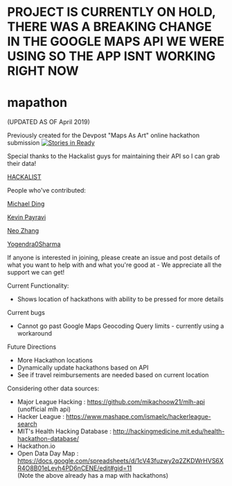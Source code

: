 # PROJECT IS CURRENTLY ON HOLD, THERE WAS A BREAKING CHANGE IN THE GOOGLE MAPS API WE WERE USING SO THE APP ISNT WORKING RIGHT NOW

# mapathon

(UPDATED AS OF April 2019)

Previously created for the Devpost "Maps As Art" online hackathon submission
[![Stories in Ready](https://badge.waffle.io/mding5692/mapathon.png?label=ready&title=Ready)](http://waffle.io/mding5692/mapathon)

Special thanks to the Hackalist guys for maintaining their API so I can grab their data!

<a href="http://www.hackalist.org/">HACKALIST</a>

People who've contributed:

<a href="https://www.github.com/mding5692">Michael Ding</a>

<a href="https://github.com/KevinPayravi">Kevin Payravi</a>

<a href="https://github.com/NeoZhangTCL">Neo Zhang</a>

<a href="https://github.com/Yogendra0Sharma">Yogendra0Sharma</a>

If anyone is interested in joining, please create an issue and post details of what you want to help with and what you're good at - We appreciate all the support we can get!

Current Functionality:
- Shows location of hackathons with ability to be pressed for more details

Current bugs
- Cannot go past Google Maps Geocoding Query limits - currently using a workaround

Future Directions
- More Hackathon locations
- Dynamically update hackathons based on API
- See if travel reimbursements are needed based on current location

Considering other data sources:

  - Major League Hacking : https://github.com/mikachoow21/mlh-api   (unofficial mlh api)
  - Hacker League : https://www.mashape.com/ismaelc/hackerleague-search 
  - MIT's Health Hacking Database : http://hackingmedicine.mit.edu/health-hackathon-database/
  - Hackathon.io
  - Open Data Day Map : https://docs.google.com/spreadsheets/d/1cV43fuzwy2q2ZKDWrHVS6XR4O8B01eLevh4PD6nCENE/edit#gid=11
  <br>  (Note the above already has a map with hackathons)


